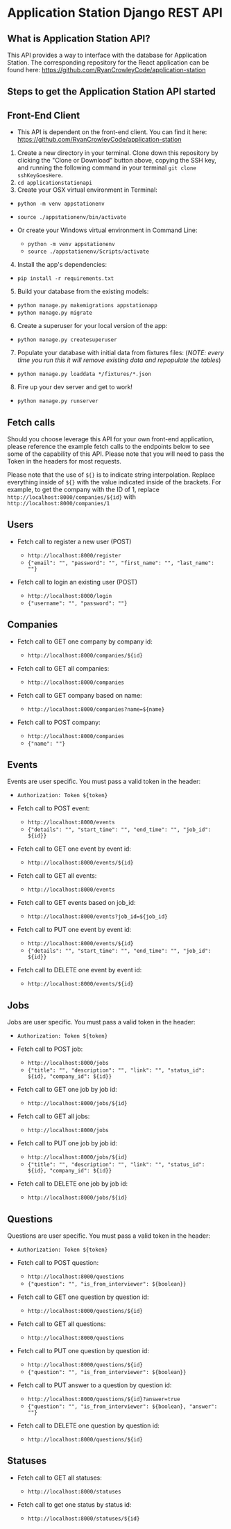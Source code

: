 # Application Station Django REST API

## What is Application Station API?

This API provides a way to interface with the database for Application Station. The corresponding repository for the React application can be found here:
https://github.com/RyanCrowleyCode/application-station

## Steps to get the Application Station API started


## Front-End Client

- This API is dependent on the front-end client. You can find it here:
https://github.com/RyanCrowleyCode/application-station

1. Create a new directory in your terminal. Clone down this repository by clicking the "Clone or Download" button above, copying the SSH key, and running the following command in your terminal `git clone sshKeyGoesHere`.
2. `cd applicationstationapi`
3. Create your OSX virtual environment in Terminal:

  - `python -m venv appstationenv`
  - `source ./appstationenv/bin/activate`

- Or create your Windows virtual environment in Command Line:

  - `python -m venv appstationenv`
  - `source ./appstationenv/Scripts/activate`

4. Install the app's dependencies:

  - `pip install -r requirements.txt`

5. Build your database from the existing models:

  - `python manage.py makemigrations appstationapp`
  - `python manage.py migrate`

6. Create a superuser for your local version of the app:

  - `python manage.py createsuperuser`

7. Populate your database with initial data from fixtures files: (_NOTE: every time you run this it will remove existing data and repopulate the tables_)

  - `python manage.py loaddata */fixtures/*.json`

8. Fire up your dev server and get to work!

  - `python manage.py runserver`


## Fetch calls

Should you choose leverage this API for your own front-end application, please reference the example fetch calls to the endpoints below to see some of the capability of this API. Please note that you will need to pass the Token in the headers for most requests.

Please note that the use of `${}` is to indicate string interpolation. Replace everything inside of `${}` with the value indicated inside of the brackets.
For example, to get the company with the ID of 1, replace `http://localhost:8000/companies/${id}` with `http://localhost:8000/companies/1`


## Users

- Fetch call to register a new user (POST)
  - `http://localhost:8000/register`
  - `{"email": "", "password": "", "first_name": "", "last_name": ""}`

- Fetch call to login an existing user (POST)
  - `http://localhost:8000/login`
  - `{"username": "", "password": ""}`


## Companies

- Fetch call to GET one company by company id:
  - `http://localhost:8000/companies/${id}`

- Fetch call to GET all companies:
  - `http://localhost:8000/companies`

- Fetch call to GET company based on name:
  - `http://localhost:8000/companies?name=${name}`

- Fetch call to POST company:
  - `http://localhost:8000/companies`
  - `{"name": ""}`


## Events

Events are user specific. You must pass a valid token in the header:

- `Authorization: Token ${token}`


- Fetch call to POST event:
  - `http://localhost:8000/events`
  - `{"details": "", "start_time": "", "end_time": "", "job_id": ${id}}`

- Fetch call to GET one event by event id:
  - `http://localhost:8000/events/${id}`

- Fetch call to GET all events:
  - `http://localhost:8000/events`

- Fetch call to GET events based on job_id:
  - `http://localhost:8000/events?job_id=${job_id}`

- Fetch call to PUT one event by event id:
  - `http://localhost:8000/events/${id}`
  - `{"details": "", "start_time": "", "end_time": "", "job_id": ${id}}`

- Fetch call to DELETE one event by event id:
  - `http://localhost:8000/events/${id}`


## Jobs

Jobs are user specific. You must pass a valid token in the header:

- `Authorization: Token ${token}`


- Fetch call to POST job:
  - `http://localhost:8000/jobs`
  - `{"title": "", "description": "", "link": "", "status_id": ${id}, "company_id": ${id}}`

- Fetch call to GET one job by job id:
  - `http://localhost:8000/jobs/${id}`

- Fetch call to GET all jobs:
  - `http://localhost:8000/jobs`

- Fetch call to PUT one job by job id:
  - `http://localhost:8000/jobs/${id}`
  - `{"title": "", "description": "", "link": "", "status_id": ${id}, "company_id": ${id}}`

- Fetch call to DELETE one job by job id:
  - `http://localhost:8000/jobs/${id}`


## Questions

Questions are user specific. You must pass a valid token in the header:

- `Authorization: Token ${token}`


- Fetch call to POST question:
  - `http://localhost:8000/questions`
  - `{"question": "", "is_from_interviewer": ${boolean}}`

- Fetch call to GET one question by question id:
  - `http://localhost:8000/questions/${id}`

- Fetch call to GET all questions:
  - `http://localhost:8000/questions`

- Fetch call to PUT one question by question id:
  - `http://localhost:8000/questions/${id}`
  - `{"question": "", "is_from_interviewer": ${boolean}}`

- Fetch call to PUT answer to a question by question id:
  - `http://localhost:8000/questions/${id}?answer=true`
  - `{"question": "", "is_from_interviewer": ${boolean}, "answer": ""}`

- Fetch call to DELETE one question by question id:
  - `http://localhost:8000/questions/${id}`


## Statuses

- Fetch call to GET all statuses:
  - `http://localhost:8000/statuses`

- Fetch call to get one status by status id:
  - `http://localhost:8000/statuses/${id}`